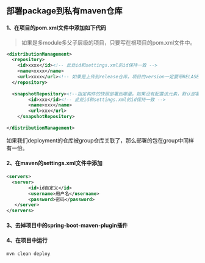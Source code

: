 ## 部署package到私有maven仓库



#### 1、在项目的pom.xml文件中添加如下代码

> 如果是多module多父子层级的项目，只要写在根项目的pom.xml文件中。

```xml
<distributionManagement>
  <repository>
    <id>xxxx</id><!-- 此处id和settings.xml的id保持一致 -->
    <name>xxxx</name>
    <url>xxxx</url><!-- 如果是上传到release仓库，项目的version一定要带RELASE，比如：0.0.5.RELEASE -->
  </repository>
  
  <snapshotRepository><!--指定构件的快照部署到哪里。如果没有配置该元素，默认部署到repository元素配置的仓库，参见distributionManagement/repository元素 -->
        <id>xxx</id><!-- 此处id和settings.xml的id保持一致 -->
        <name>xxx</name>
        <url>xxx</url>
    </snapshotRepository>
  
</distributionManagement>
```

如果我们deployment的仓库被group仓库关联了，那么部署的包在group中同样有一份。

#### 2、在maven的settings.xml文件中添加

```xml
<servers>
  <server>
        <id>id自定义</id>
        <username>用户名</username>
        <password>密码</password>
   </server>
</servers>
```



#### 3、去掉项目中的spring-boot-maven-plugin插件



#### 4、在项目中运行

```shell
mvn clean deploy
```



